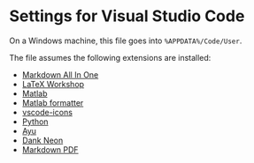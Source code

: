 # Settings for Visual Studio Code

On a Windows machine, this file goes into `%APPDATA%/Code/User`.

The file assumes the following extensions are installed:
- [Markdown All In One](https://marketplace.visualstudio.com/items?itemName=yzhang.markdown-all-in-one)
- [LaTeX Workshop](https://marketplace.visualstudio.com/items?itemName=James-Yu.latex-workshop)
- [Matlab](https://marketplace.visualstudio.com/items?itemName=Gimly81.matlab)
- [Matlab formatter](https://marketplace.visualstudio.com/items?itemName=AffenWiesel.matlab-formatter)
- [vscode-icons](https://marketplace.visualstudio.com/items?itemName=robertohuertasm.vscode-icons)
- [Python](https://marketplace.visualstudio.com/items?itemName=ms-python.python)
- [Ayu](https://marketplace.visualstudio.com/items?itemName=teabyii.ayu)
- [Dank Neon](https://marketplace.visualstudio.com/items?itemName=wuz.dank-neon)
- [Markdown PDF](https://marketplace.visualstudio.com/items?itemName=yzane.markdown-pdf)
